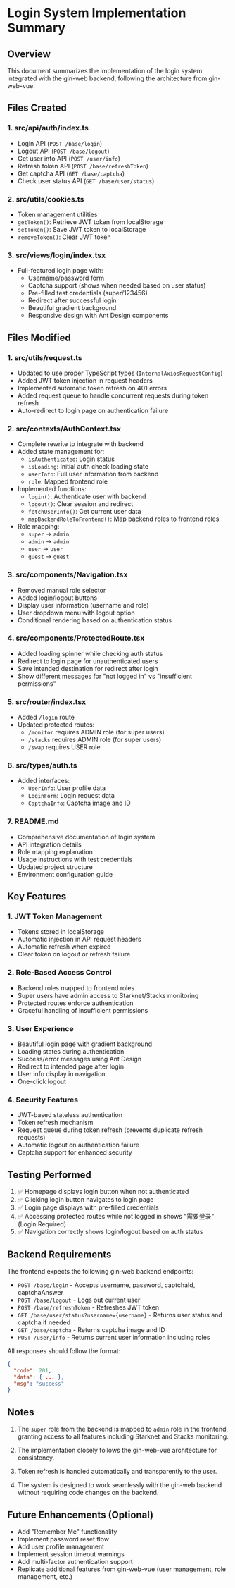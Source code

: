 # Login System Implementation Summary

## Overview
This document summarizes the implementation of the login system integrated with the gin-web backend, following the architecture from gin-web-vue.

## Files Created

### 1. src/api/auth/index.ts
- Login API (`POST /base/login`)
- Logout API (`POST /base/logout`)
- Get user info API (`POST /user/info`)
- Refresh token API (`POST /base/refreshToken`)
- Get captcha API (`GET /base/captcha`)
- Check user status API (`GET /base/user/status`)

### 2. src/utils/cookies.ts
- Token management utilities
- `getToken()`: Retrieve JWT token from localStorage
- `setToken()`: Save JWT token to localStorage
- `removeToken()`: Clear JWT token

### 3. src/views/login/index.tsx
- Full-featured login page with:
  - Username/password form
  - Captcha support (shows when needed based on user status)
  - Pre-filled test credentials (super/123456)
  - Redirect after successful login
  - Beautiful gradient background
  - Responsive design with Ant Design components

## Files Modified

### 1. src/utils/request.ts
- Updated to use proper TypeScript types (`InternalAxiosRequestConfig`)
- Added JWT token injection in request headers
- Implemented automatic token refresh on 401 errors
- Added request queue to handle concurrent requests during token refresh
- Auto-redirect to login page on authentication failure

### 2. src/contexts/AuthContext.tsx
- Complete rewrite to integrate with backend
- Added state management for:
  - `isAuthenticated`: Login status
  - `isLoading`: Initial auth check loading state
  - `userInfo`: Full user information from backend
  - `role`: Mapped frontend role
- Implemented functions:
  - `login()`: Authenticate user with backend
  - `logout()`: Clear session and redirect
  - `fetchUserInfo()`: Get current user data
  - `mapBackendRoleToFrontend()`: Map backend roles to frontend roles
- Role mapping:
  - `super` → `admin`
  - `admin` → `admin`
  - `user` → `user`
  - `guest` → `guest`

### 3. src/components/Navigation.tsx
- Removed manual role selector
- Added login/logout buttons
- Display user information (username and role)
- User dropdown menu with logout option
- Conditional rendering based on authentication status

### 4. src/components/ProtectedRoute.tsx
- Added loading spinner while checking auth status
- Redirect to login page for unauthenticated users
- Save intended destination for redirect after login
- Show different messages for "not logged in" vs "insufficient permissions"

### 5. src/router/index.tsx
- Added `/login` route
- Updated protected routes:
  - `/monitor` requires ADMIN role (for super users)
  - `/stacks` requires ADMIN role (for super users)
  - `/swap` requires USER role

### 6. src/types/auth.ts
- Added interfaces:
  - `UserInfo`: User profile data
  - `LoginForm`: Login request data
  - `CaptchaInfo`: Captcha image and ID

### 7. README.md
- Comprehensive documentation of login system
- API integration details
- Role mapping explanation
- Usage instructions with test credentials
- Updated project structure
- Environment configuration guide

## Key Features

### 1. JWT Token Management
- Tokens stored in localStorage
- Automatic injection in API request headers
- Automatic refresh when expired
- Clear token on logout or refresh failure

### 2. Role-Based Access Control
- Backend roles mapped to frontend roles
- Super users have admin access to Starknet/Stacks monitoring
- Protected routes enforce authentication
- Graceful handling of insufficient permissions

### 3. User Experience
- Beautiful login page with gradient background
- Loading states during authentication
- Success/error messages using Ant Design
- Redirect to intended page after login
- User info display in navigation
- One-click logout

### 4. Security Features
- JWT-based stateless authentication
- Token refresh mechanism
- Request queue during token refresh (prevents duplicate refresh requests)
- Automatic logout on authentication failure
- Captcha support for enhanced security

## Testing Performed

1. ✅ Homepage displays login button when not authenticated
2. ✅ Clicking login button navigates to login page
3. ✅ Login page displays with pre-filled credentials
4. ✅ Accessing protected routes while not logged in shows "需要登录" (Login Required)
5. ✅ Navigation correctly shows login/logout based on auth status

## Backend Requirements

The frontend expects the following gin-web backend endpoints:

- `POST /base/login` - Accepts username, password, captchaId, captchaAnswer
- `POST /base/logout` - Logs out current user
- `POST /base/refreshToken` - Refreshes JWT token
- `GET /base/user/status?username={username}` - Returns user status and captcha if needed
- `GET /base/captcha` - Returns captcha image and ID
- `POST /user/info` - Returns current user information including roles

All responses should follow the format:
```json
{
  "code": 201,
  "data": { ... },
  "msg": "success"
}
```

## Notes

1. The `super` role from the backend is mapped to `admin` role in the frontend, granting access to all features including Starknet and Stacks monitoring.

2. The implementation closely follows the gin-web-vue architecture for consistency.

3. Token refresh is handled automatically and transparently to the user.

4. The system is designed to work seamlessly with the gin-web backend without requiring code changes on the backend.

## Future Enhancements (Optional)

- Add "Remember Me" functionality
- Implement password reset flow
- Add user profile management
- Implement session timeout warnings
- Add multi-factor authentication support
- Replicate additional features from gin-web-vue (user management, role management, etc.)
